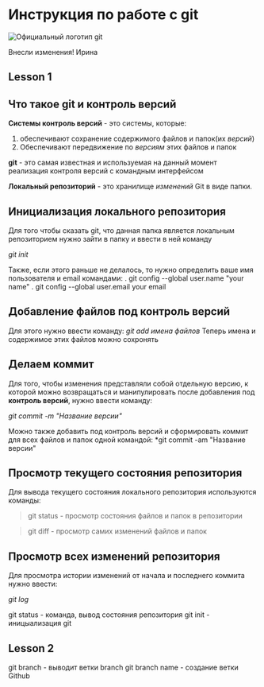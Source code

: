# Инструкция по работе с git
![Официальный логотип git](logo.png)


Внесли изменения! Ирина

## Lesson 1

## Что такое git и контроль версий
**Системы контроль версий** - это системы, которые: 
1. обеспечивают сохранение содержимого файлов и папок(их *версий*)
2. Обеспечивают передвижение по *версиям* этих файлов и папок

**git** - это самая известная и используемая на данный момент реализация контроля версий с командным интерфейсом

**Локальный репозиторий** - это хранилище *изменений* Git в виде папки.

## Инициализация локального репозитория

Для того чтобы сказать git, что данная папка является локальным репозиторием нужно зайти в папку и ввести в ней команду

*git init*

Также, если этого раньше не делалось, то нужно определить ваше имя пользователя и email командами:
. git config --global user.name "your name"
. git config --global user.email your email 

## Добавление файлов под контроль версий

Для этого нужно ввести команду:
*git add имена файлов*
Теперь имена и содержимое этих файлов можно сохронять

## Делаем коммит

Для того, чтобы изменения представляли собой отдельную версию, к которой можно возвращаться и манипулировать после добавления под **контроль версий**, нужно ввести команду:

*git commit -m "Название версии"*

Можно также добавить под контроль версий и сформировать коммит для всех  файлов и папок одной командой:
*git commit -am "Название версии"

## Просмотр текущего состояния репозитория
Для вывода текущего состояния локального репозитория используются команды:

>git status - просмотр состояния файлов и папок в репозитории

> git diff - просмотр самих изменений файлов и папок

## Просмотр всех изменений репозитория

Для просмотра истории изменений от начала и последнего коммита нужно ввести:

*git log*

git status - команда, вывод состояния репозитория
git init - иницыализация git
## Lesson 2
git branch - выводит ветки
branch
git branch name - создание ветки
Github


